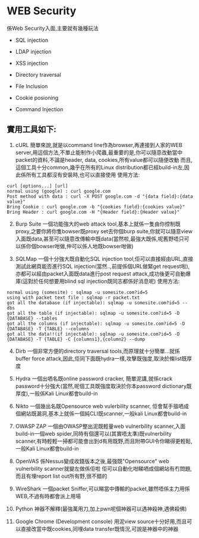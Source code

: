 ﻿# WEB Security

係Web Security入面,主要就有幾種玩法

 - SQL injection
 
 - LDAP injection
 
 - XSS injection
 
 - Directory traversal
 
 - File Inclusion
 
 - Cookie posioning
 
 - Command Injection


## 實用工具如下:

 1. cURL
簡單來說,就是以command line作為browser,再連接到人家的WEB server,用這個方法,不單止能制作小爬蟲,最重要的是,你可以隨意改動當中packet的資料,不論是header, data, cookies,所有value都可以隨便改動
而且,這個工具十分common,幾乎在所有的Linux distribution都已經build-in左,因此係所有工具都沒有安裝時,也可以直接使用
使用方法:
> 
    curl [options...] [url]
    normal using (google) : curl google.com
    Post method with data : curl -X POST google.com -d "{data field}:{data value}" 
    Bring Cookie : curl google.com -b "{cookies field}:{cookies value}"
    Bring Header : curl google.com -H "{Header field}:{Header value}"

 
 2. Burp Suite
 一個功能強大的web attack tool,基本上就係一隻由你控制既proxy,之要你將你隻bowser既proxy set去你個burp suite,你就可以隨意view入面既data,甚至可以隨意改傳輸中既data(當然啦,最強大既係,呢舊野唔只可以係你個bowser咁做,仲可以係人地既bowser咁做)
 
 3. SQLMap
 一個十分強大既自動化SQL injection tool,佢可以直接經由URL,直接測試此網頁能否進行SQL injection(當然..,前提係個URL做緊get request啦),亦都可以經由packet入面既data進行post request attack,成功後更可自動爆庫(這對於任何想要用blind sql injection既同志都係好消息呢)
 使用方法:
> 
    normal using (somesite) : sqlmap -u somesite.com?id=5
    using with packet text file : sqlmap -r packet.txt
    got all the database (if injectable): sqlmap -u somesite.com?id=5 --dbs
    got all the table (if injectable): sqlmap -u somesite.com?id=5 -D {DATABASE} --tables
    got all the columns (if injectable): sqlmap -u somesite.com?id=5 -D {DATABASE} -T {TABLE} --columns
    got all the data!!(if injectable): sqlmap -u somesite.com?id=5 -D {DATABASE} -T {TABLE} -C {columns1},{column2} --dump

 4. Dirb
 一個非常方便的directory traversal tools,而原理就十分簡單...就係buffer force attack,因此,佢同下面既hydra一樣,攻擊既強度,取決於條list既厚度
 
 5. Hydra
 一個出哂名既online password cracker, 簡單泥講,就係crack password十分強大(當然,呢個工具既強度取決於你本password dictionary既厚度),一般係Kali Linux都會build-in
 
 6. Nikto
 一個幾出名既Opensource web vulerbility scanner, 佢會幫手搵哂成個網站既漏洞,基本上就係一個純CLI既scanner,一般kali Linux都會build-in
 
 7. OWASP ZAP
 一個由OWASP整出泥既輕量web vulnerbility scanner,入面build-in一個web spider,同時有個還可以(其實唔太準)既vulnerbility scanner,有時輕輕一掃都可能會出到d有用既野,而且附帶GUI令你睇得更輕鬆,一般Kali Linux都會build-in
 
 9. OpenVAS
 係Nessus變成收錢版本之後,最強既"Opensource" web vulnerbility scanner就變左做係佢啦
 佢可以自動化咁睇哂成個網站有冇問題,而且有埋report list out所有野,很不錯的
 
9. WireShark 
一個packet  Sniffer,可以睇當中傳輸的packet,雖然唔係主力用係WEB,不過有時都會派上用場

10. Python
神器不解釋(最強萬用刀,加上pwn呢個神器可以遇神殺神,遇佛殺佛)

11. Google Chrome (Development console)
用泥view source十分好用,而且可以直接改當中既cookies,同埋data transfer既情況,可說是神器中的神器
